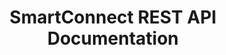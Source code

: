 ---
title: SmartConnect REST API Documentation

language_tabs: # must be one of https://git.io/vQNgJ
  - shell: cUrl
  - python: Python
  - javascript: JavaScript
  - csharp: C#


toc_footers:
  - <a href='https://www.eonesolutions.com/Shop/SmartConnect'>Sign Up for a SmartConnect Trial</a>
  - <a href='https://github.com/slatedocs/slate'>Documentation Powered by Slate</a>

includes:
  - introduction
  - authentication
  - mapInformation
  - mapData
  - mapRuns
  - errorProcessing

search: true

code_clipboard: true
---